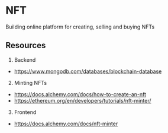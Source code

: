 # NFT
Building online platform for creating, selling and buying NFTs

## Resources

1. Backend
  - https://www.mongodb.com/databases/blockchain-database
 
2. Minting NFTs
  - https://docs.alchemy.com/docs/how-to-create-an-nft
  - https://ethereum.org/en/developers/tutorials/nft-minter/
  
3. Frontend
  - https://docs.alchemy.com/docs/nft-minter
